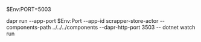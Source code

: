 $Env:PORT=5003

dapr run --app-port $Env:Port --app-id scrapper-store-actor --components-path ../../../components --dapr-http-port 3503 -- dotnet watch run